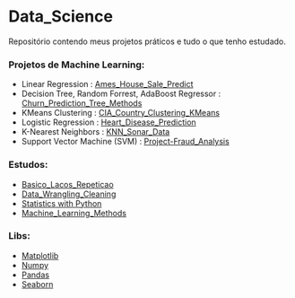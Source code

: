 # Data_Science
Repositório contendo meus projetos práticos e tudo o que tenho estudado.

### Projetos de Machine Learning:
 -  Linear Regression : [Ames_House_Sale_Predict](https://github.com/guilhermecanfield/Data_Science/blob/main/Projetos%20de%20Machine%20Learning/Ames_House_Sale_Predict.ipynb)
 - Decision Tree, Random Forrest, AdaBoost Regressor : [Churn_Prediction_Tree_Methods](https://github.com/guilhermecanfield/Data_Science/blob/main/Projetos%20de%20Machine%20Learning/Churn_Prediction_Tree_Methods%20.ipynb)
 - KMeans Clustering : [CIA_Country_Clustering_KMeans](https://github.com/guilhermecanfield/Data_Science/blob/main/Projetos%20de%20Machine%20Learning/CIA_Country_Clustering_KMeans.ipynb)
 - Logistic Regression : [Heart_Disease_Prediction](https://github.com/guilhermecanfield/Data_Science/blob/main/Projetos%20de%20Machine%20Learning/Heart_Disease_Prediction.ipynb)
 - K-Nearest Neighbors : [KNN_Sonar_Data](https://github.com/guilhermecanfield/Data_Science/blob/main/Projetos%20de%20Machine%20Learning/KNN_Sonar_Data.ipynb)
 - Support Vector Machine (SVM) : [Project-Fraud_Analysis](https://github.com/guilhermecanfield/Data_Science/blob/main/Projetos%20de%20Machine%20Learning/Project-Fraud_Analysis.ipynb)
### Estudos:
 - [Basico_Lacos_Repeticao](https://github.com/guilhermecanfield/Data_Science/blob/main/Estudos/Basico_Lacos_Repeticao/Python_Basico.ipynb)
 - [Data_Wrangling_Cleaning](https://github.com/guilhermecanfield/Data_Science/tree/main/Estudos/Data_Wrangling_Cleaning)
 - [Statistics with Python](https://github.com/guilhermecanfield/Data_Science/blob/main/Estudos/Statistics/Statistics_with_Python.ipynb)
 - [Machine_Learning_Methods](https://github.com/guilhermecanfield/Data_Science/tree/main/Estudos/Machine_Learning_Methods)
### Libs:
 - [Matplotlib](https://github.com/guilhermecanfield/Data_Science/blob/main/Libs/Matplotlib/Matplotlib.ipynb)
 - [Numpy](https://github.com/guilhermecanfield/Data_Science/blob/main/Libs/Numpy/Numpy.ipynb)
 - [Pandas](https://github.com/guilhermecanfield/Data_Science/tree/main/Libs/Pandas)
 - [Seaborn](https://github.com/guilhermecanfield/Data_Science/blob/main/Libs/Seaborn/Seaborn.ipynb)
